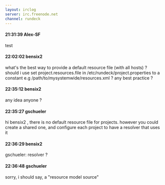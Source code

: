 ```yaml
---
layout: irclog
server: irc.freenode.net
channel: rundeck
---
```


#### 21:31:39 Alex-SF
 test
#### 22:02:02 bensix2
 what's the best way to provide a default resource file (with all hosts) ? should i use set project.resources.file in /etc/rundeck/project.properties to a constant e.g /path/to/mysystemwide/resources.xml ? any best practice ?
#### 22:35:12 bensix2
 any idea anyone ?
#### 22:35:27 gschueler
 hi bensix2 , there is no default resource file for projects. however you could create a shared one, and configure each project to have a resolver that uses it
#### 22:36:29 bensix2
 gschueler: resolver ?
#### 22:36:48 gschueler
 sorry, i should say, a "resource model source"

